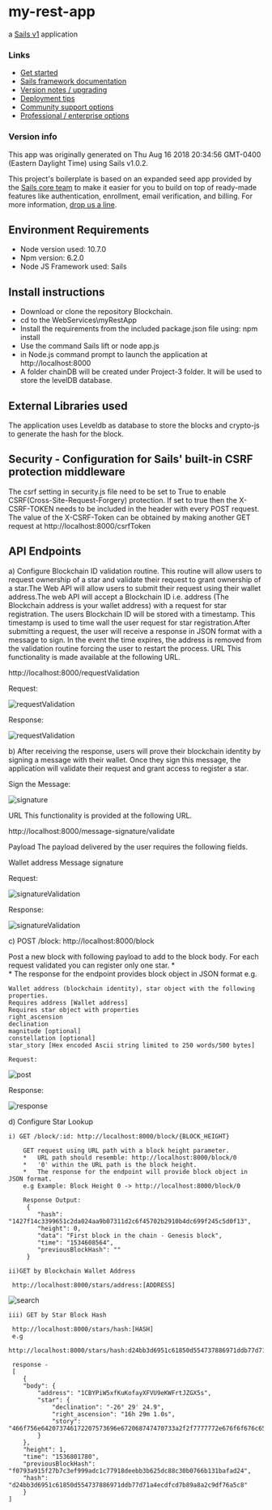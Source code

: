 # my-rest-app

a [Sails v1](https://sailsjs.com) application


### Links

+ [Get started](https://sailsjs.com/get-started)
+ [Sails framework documentation](https://sailsjs.com/documentation)
+ [Version notes / upgrading](https://sailsjs.com/documentation/upgrading)
+ [Deployment tips](https://sailsjs.com/documentation/concepts/deployment)
+ [Community support options](https://sailsjs.com/support)
+ [Professional / enterprise options](https://sailsjs.com/enterprise)


### Version info

This app was originally generated on Thu Aug 16 2018 20:34:56 GMT-0400 (Eastern Daylight Time) using Sails v1.0.2.

<!-- Internally, Sails used [`sails-generate@1.15.28`](https://github.com/balderdashy/sails-generate/tree/v1.15.28/lib/core-generators/new). -->


This project's boilerplate is based on an expanded seed app provided by the [Sails core team](https://sailsjs.com/about) to make it easier for you to build on top of ready-made features like authentication, enrollment, email verification, and billing.  For more information, [drop us a line](https://sailsjs.com/support).


<!--
Note:  Generators are usually run using the globally-installed `sails` CLI (command-line interface).  This CLI version is _environment-specific_ rather than app-specific, thus over time, as a project's dependencies are upgraded or the project is worked on by different developers on different computers using different versions of Node.js, the Sails dependency in its package.json file may differ from the globally-installed Sails CLI release it was originally generated with.  (Be sure to always check out the relevant [upgrading guides](https://sailsjs.com/upgrading) before upgrading the version of Sails used by your app.  If you're stuck, [get help here](https://sailsjs.com/support).)
-->

##   Environment Requirements
+   Node version used: 10.7.0
+   Npm version: 6.2.0
+   Node JS Framework used: Sails

##  Install instructions

+   Download or clone the repository Blockchain.
+   cd to the WebServices\myRestApp
+   Install the requirements from the included package.json file using: npm install
+   Use the command Sails lift or node app.js 
+    in Node.js command prompt to launch the application at http://localhost:8000
+   A folder chainDB will be created under Project-3 folder. It will be used to store the levelDB database.

##  External Libraries used
The application uses Leveldb as database to store the blocks and crypto-js to generate the hash for the block.

##  Security - Configuration for Sails' built-in CSRF protection middleware
The csrf setting in security.js file need to be set to True to enable CSRF(Cross-Site-Request-Forgery) protection. If set to true 
then the X-CSRF-TOKEN needs to be included in the header with every POST request. The value of the X-CSRF-Token can be obtained by making another 
GET request at http://localhost:8000/csrfToken

##  API Endpoints

a) Configure Blockchain ID validation routine. This routine will     allow users to request ownership of a star and validate their     request to grant ownership of a star.The Web API will allow       users to submit their request using their wallet address.The      web API will accept a Blockchain ID i.e. address (The Blockchain address is your    wallet address) with a request for star registration.
   The users Blockchain ID will be stored with a timestamp.
   This timestamp is used to time wall the user request for star registration.After submitting a request, the user will receive a response in JSON format with a message to sign.
   In the event the time expires, the address is removed from the validation routine forcing the user to restart the process.
   URL
   This functionality is made available at the following URL.      


   http://localhost:8000/requestValidation

   Request:

   ![requestValidation](https://github.com/sumchat/Blockchain/blob/WebServices/WebServices/myRestApp/img/requestValidation1.jpg)

   Response:

   ![requestValidation](https://github.com/sumchat/Blockchain/blob/WebServices/WebServices/myRestApp/img/requestValidation2.jpg)


    

b) After receiving the response, users will prove their blockchain identity by signing a message with their wallet. Once they sign this message, the application will validate        their request and grant access to register a star.

  Sign the Message:

  ![signature](https://github.com/sumchat/Blockchain/blob/WebServices/WebServices/myRestApp/img/signature.jpg)

   URL
   This functionality is provided at the following URL.

   http://localhost:8000/message-signature/validate

   Payload
   The payload delivered by the user requires the following fields.

   Wallet address
   Message signature

   Request:

   ![signatureValidation](https://github.com/sumchat/Blockchain/blob/WebServices/WebServices/myRestApp/img/signatureValidate.jpg)

   Response:

   ![signatureValidation](https://github.com/sumchat/Blockchain/blob/WebServices/WebServices/myRestApp/img/signatureValidateResponse.jpg)

c) POST /block: http://localhost:8000/block
 
   Post a new block with following  payload  to add  to the block body. For each request validated you can register only one star.
    *  
    *   The response for the endpoint  provides block object in JSON format e.g.   
    
    Wallet address (blockchain identity), star object with the following properties.
    Requires address [Wallet address]
    Requires star object with properties
    right_ascension
    declination
    magnitude [optional]
    constellation [optional]
    star_story [Hex encoded Ascii string limited to 250 words/500 bytes]

    Request:

 ![post](https://github.com/sumchat/Blockchain/blob/WebServices/WebServices/myRestApp/img/block_post.jpg)

   Response:

 ![response](https://github.com/sumchat/Blockchain/blob/WebServices/WebServices/myRestApp/img/block_post_response.jpg)
  
 

d) Configure Star Lookup

    i) GET /block/:id: http://localhost:8000/block/{BLOCK_HEIGHT}

        GET request using URL path with a block height parameter.
        *   URL path should resemble: http://localhost:8000/block/0
        *   '0' within the URL path is the block height. 
        *   The response for the endpoint will provide block object in JSON format.
        e.g Example: Block Height 0 -> http://localhost:8000/block/0

        Response Output:
         {
            "hash": "1427f14c3399651c2da024aa9b07311d2c6f45702b2910b4dc699f245c5d0f13",
            "height": 0,
            "data": "First block in the chain - Genesis block",
            "time": "1534608564",
            "previousBlockHash": ""
         }

    ii)GET by Blockchain Wallet Address

     http://localhost:8000/stars/address:[ADDRESS]

 ![search](https://github.com/sumchat/Blockchain/blob/WebServices/WebServices/myRestApp/img/addressSearch.jpg)

    iii) GET by Star Block Hash
    
     http://localhost:8000/stars/hash:[HASH]
     e.g
     http://localhost:8000/stars/hash:d24bb3d6951c61850d554737886971ddb77d71a4ecdfcd7b89a8a2c9df76a5c8

     response -
     [
        {
        "body": {
            "address": "1CBYPiW5xfKuKofayXFVU9eKWFrtJZGX5s",
            "star": {
                "declination": "-26° 29' 24.9",
                "right_ascension": "16h 29m 1.0s",
                "story": "466f756e642073746172207573696e672068747470733a2f2f7777772e676f6f676c652e636f6d2f736b792f"
            }
        },
        "height": 1,
        "time": "1536801780",
        "previousBlockHash": "f0793a915f27b7c3ef999adc1c77918deebb3b625dc88c30b0766b131bafad24",
        "hash": "d24bb3d6951c61850d554737886971ddb77d71a4ecdfcd7b89a8a2c9df76a5c8"
        }
    ]



    